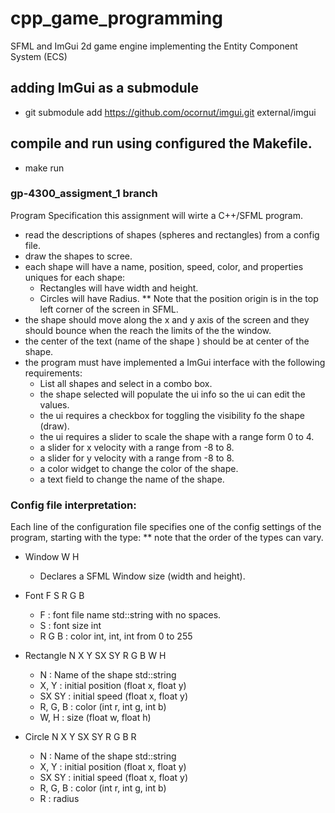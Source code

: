 # cpp_game_programming
SFML and ImGui 2d game engine implementing the Entity Component System (ECS)

## adding ImGui as a submodule
* git submodule add https://github.com/ocornut/imgui.git external/imgui

## compile and run using configured the Makefile. 
* make run

### gp-4300_assigment_1 branch

Program Specification
this assignment will wirte a C++/SFML program.
* read the descriptions of shapes (spheres and rectangles) from a config file.
* draw the shapes to scree.
* each shape will have a name, position, speed, color, and properties uniques for each shape:
    - Rectangles will have width and height.
    - Circles will have Radius.
    ** Note that the position origin is in the top left corner of the screen in SFML.
* the shape should move along the x and y axis of the screen and they should bounce
    when the reach the limits of the the window.
* the center of the text (name of the shape ) should be at center of the shape.
* the program must have implemented a ImGui interface with the following requirements:
    - List all shapes and select in a combo box.
    - the shape selected will populate the ui info so the ui can edit the values.
    - the ui requires a checkbox for toggling the visibility fo the shape (draw).
    - the ui requires a slider to scale the shape with a range form 0 to 4.
    - a slider for x velocity with a range from -8 to 8.
    - a slider for y velocity with a range from -8 to 8.
    - a color widget to change the color of the shape.
    - a text field to change the name of the shape.

### Config file interpretation:

Each line of the configuration file specifies one of the config settings of the program, starting with the type:
** note that the order of the types can vary.

* Window W H
    - Declares a SFML Window size (width and height).

* Font F S R G B 
    - F : font file name std::string with no spaces.
    - S : font size int
    - R G B : color int, int, int from 0 to 255 

* Rectangle N X Y SX SY R G B W H
    - N : Name of the shape std::string
    - X, Y : initial position (float x, float y)
    - SX SY : initial speed (float x, float y)
    - R, G, B : color (int r, int g, int b)
    - W, H : size (float w, float h)

* Circle N X Y SX SY R G B R 
    - N : Name of the shape std::string
    - X, Y : initial position (float x, float y)
    - SX SY : initial speed (float x, float y)
    - R, G, B : color (int r, int g, int b)
    - R : radius